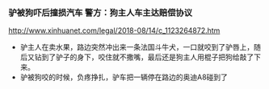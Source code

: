 ### 驴被狗吓后撞损汽车 警方：狗主人车主达赔偿协议
http://www.xinhuanet.com/legal/2018-08/14/c_1123264872.htm
- 驴主人在卖水果，路边突然冲出来一条法国斗牛犬，一口就咬到了驴唇上，随后又钻到了驴子的身下，咬住就不撒嘴，最后还是狗主人用棍子把狗给敲了下来。
- 驴被狗咬的时候，负疼挣扎，驴车把一辆停在路边的奥迪A8碰到了